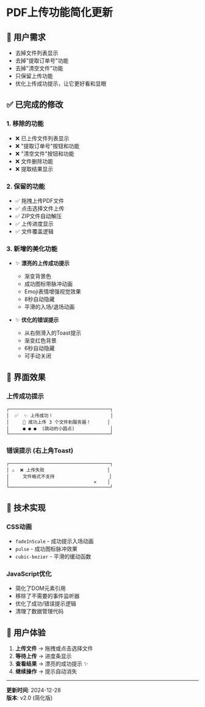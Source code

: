 # PDF上传功能简化更新

## 🎯 用户需求
- 去掉文件列表显示
- 去掉"提取订单号"功能
- 去掉"清空文件"功能
- 只保留上传功能
- 优化上传成功提示，让它更好看和显眼

## ✅ 已完成的修改

### 1. 移除的功能
- ❌ 已上传文件列表显示
- ❌ "提取订单号"按钮和功能
- ❌ "清空文件"按钮和功能  
- ❌ 文件删除功能
- ❌ 提取结果显示

### 2. 保留的功能
- ✅ 拖拽上传PDF文件
- ✅ 点击选择文件上传
- ✅ ZIP文件自动解压
- ✅ 上传进度显示
- ✅ 文件覆盖逻辑

### 3. 新增的美化功能
- ✨ **漂亮的上传成功提示**
  - 渐变背景色
  - 成功图标带脉冲动画
  - Emoji表情增强视觉效果
  - 8秒自动隐藏
  - 平滑的入场/退场动画

- ✨ **优化的错误提示**
  - 从右侧滑入的Toast提示
  - 渐变红色背景
  - 6秒自动隐藏
  - 可手动关闭

## 🎨 界面效果

### 上传成功提示
```
┌─────────────────────────────────────┐
│  ✅  ✨ 上传成功！                     │
│     🎉 成功上传 3 个文件到服务器！      │
│     ● ● ●  (跳动的小圆点)             │
└─────────────────────────────────────┘
```

### 错误提示 (右上角Toast)
```
┌─────────────────────────────────────┐
│ ⚠️  ❌ 上传失败                       │
│     文件格式不支持                    │
│                               ✕    │
└─────────────────────────────────────┘
```

## 🔧 技术实现

### CSS动画
- `fadeInScale` - 成功提示入场动画
- `pulse` - 成功图标脉冲效果
- `cubic-bezier` - 平滑的缓动函数

### JavaScript优化
- 简化了DOM元素引用
- 移除了不需要的事件监听器
- 优化了成功/错误提示逻辑
- 清理了数据管理代码

## 📱 用户体验
1. **上传文件** → 拖拽或点击选择文件
2. **等待上传** → 进度条显示
3. **查看结果** → 漂亮的成功提示 ✨
4. **继续操作** → 提示自动消失

---

**更新时间**: 2024-12-28  
**版本**: v2.0 (简化版) 